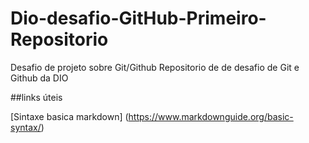 # Dio-desafio-GitHub-Primeiro-Repositorio
Desafio de projeto sobre Git/Github
Repositorio de    de desafio de Git e Github da DIO

##links  úteis 

[Sintaxe basica  markdown] (https://www.markdownguide.org/basic-syntax/)
